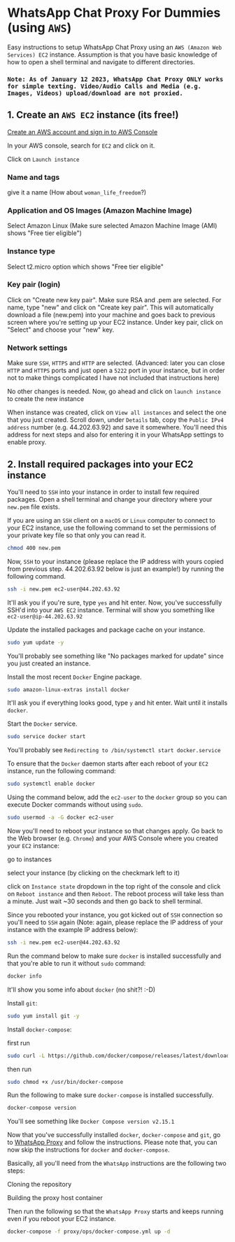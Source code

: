 # WhatsApp Chat Proxy For Dummies (using `AWS`)
Easy instructions to setup WhatsApp Chat Proxy using an `AWS (Amazon Web Services) EC2` instance. Assumption is that you have basic knowledge of how to open a shell terminal and navigate to different directories. 


### `Note: As of January 12 2023, WhatsApp Chat Proxy ONLY works for simple texting. Video/Audio Calls and Media (e.g. Images, Videos) upload/download are not proxied.`


## 1. Create an `AWS EC2` instance (its free!)

[Create an AWS account and sign in to AWS Console](https://aws.amazon.com/console/)

In your AWS console, search for `EC2` and click on it.
 
Click on `Launch instance`

### Name and tags
give it a name (How about `woman_life_freedom`?)

### Application and OS Images (Amazon Machine Image)
Select Amazon Linux (Make sure selected Amazon Machine Image (AMI) shows "Free tier eligible")

### Instance type
Select t2.micro option which shows "Free tier eligible"

### Key pair (login)
Click on "Create new key pair". Make sure RSA and .pem are selected. For name, type "new" and click on "Create key pair". This will automatically download a file (new.pem) into your machine and goes back to previous screen where you're setting up your EC2 instance. Under key pair, click on "Select" and choose your "new" key. 

### Network settings
Make sure `SSH`, `HTTPS` and `HTTP` are selected. (Advanced: later you can close `HTTP` and `HTTPS` ports and just open a `5222` port in your instance, but in order not to make things complicated I have not included that instructions here)

No other changes is needed. Now, go ahead and click on `launch instance` to create the new instance

When instance was created, click on `View all instances` and select the one that you just created. Scroll down, under `Details` tab, copy the `Public IPv4 address` number (e.g. 44.202.63.92) and save it somewhere. You'll need this address for next steps and also for entering it in your WhatsApp settings to enable proxy. 

## 2. Install required packages into your EC2 instance

You'll need to `SSH` into your instance in order to install few required packages. 
Open a shell terminal and change your directory where your `new.pem` file exists. 

If you are using an `SSH` client on a `macOS` or `Linux` computer to connect to your EC2 instance, use the following command to set the permissions of your private key file so that only you can read it.

```bash
chmod 400 new.pem
```

Now, `SSH` to your instance (please replace the IP address with yours copied from previous step. 44.202.63.92 below is just an example!) by running the following command.

```bash
ssh -i new.pem ec2-user@44.202.63.92
```
It'll ask you if you're sure, type `yes` and hit enter. Now, you've successfully SSH'd into your `AWS EC2` instance. Terminal will show you something like `ec2-user@ip-44.202.63.92`


Update the installed packages and package cache on your instance.
```bash
sudo yum update -y
```
You'll probably see something like "No packages marked for update" since you just created an instance. 

Install the most recent `Docker` Engine package.
```bash
sudo amazon-linux-extras install docker
```
It'll ask you if everything looks good, type `y` and hit enter. Wait until it installs `docker`.

Start the `Docker` service.
```bash
sudo service docker start
```
You'll probably see `Redirecting to /bin/systemctl start docker.service`

To ensure that the `Docker` daemon starts after each reboot of your `EC2` instance, run the following command:
```bash
sudo systemctl enable docker
```

Using the command below, add the `ec2-user` to the `docker` group so you can execute Docker commands without using `sudo`.
```bash
sudo usermod -a -G docker ec2-user
```

Now you'll need to reboot your instance so that changes apply. Go back to the Web browser (e.g. `Chrome`) and your AWS Console where you created your `EC2` instance:

go to instances

select your instance (by clicking on the checkmark left to it)

click on `Instance state` dropdown in the top right of the console and click on `Reboot instance` and then `Reboot`. The reboot process will take less than a minute. Just wait ~30 seconds and then go back to shell terminal.

Since you rebooted your instance, you got kicked out of `SSH` connection so you'll need to `SSH` again (Note: again, please replace the IP address of your instance with the example IP address below):
```bash
ssh -i new.pem ec2-user@44.202.63.92
```

Run the command below to make sure `docker` is installed successfully and that you're able to run it without `sudo` command:
```bash
docker info
```
It'll show you some info about `docker` (no shit?! :-D) 

Install `git`:
```bash
sudo yum install git -y
```

Install `docker-compose`:

first run 
```bash
sudo curl -L https://github.com/docker/compose/releases/latest/download/docker-compose-$(uname -s)-$(uname -m) -o /usr/bin/docker-compose
```

then run
```bash
sudo chmod +x /usr/bin/docker-compose
```

Run the following to make sure `docker-compose` is installed successfully.
```bash
docker-compose version
```
You'll see something like `Docker Compose version v2.15.1`


Now that you've successfully installed `docker`, `docker-compose` and `git`, go to [WhatsApp Proxy](https://github.com/WhatsApp/proxy) and follow the instructions. Please note that, you can now skip the instructions for `docker` and `docker-compose`. 

Basically, all you'll need from the `WhatsApp` instructions are the following two steps:

Cloning the repository

Building the proxy host container 

Then run the following so that the `WhatsApp Proxy` starts and keeps running even if you reboot your EC2 instance.
```bash
docker-compose -f proxy/ops/docker-compose.yml up -d
```


